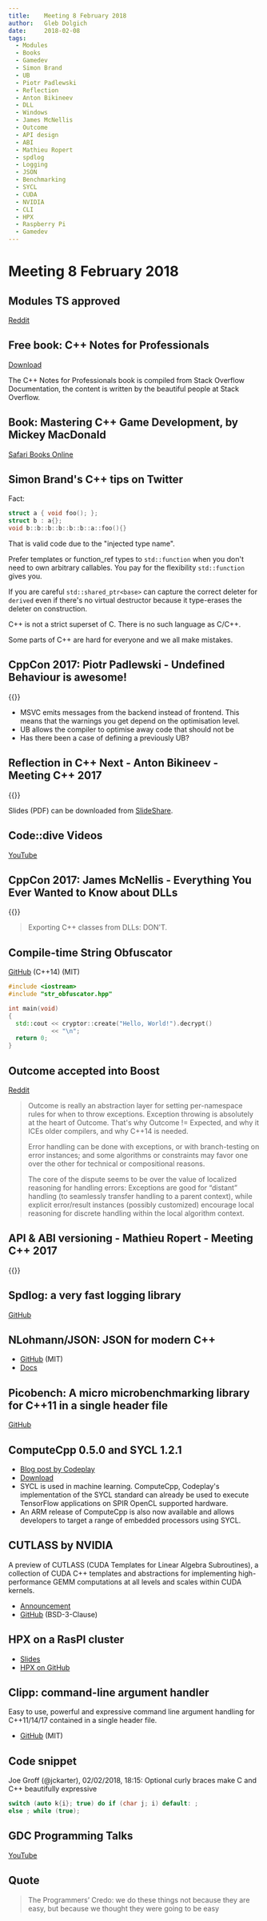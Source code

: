 ```yaml
---
title:    Meeting 8 February 2018
author:   Gleb Dolgich
date:     2018-02-08
tags:
  - Modules
  - Books
  - Gamedev
  - Simon Brand
  - UB
  - Piotr Padlewski
  - Reflection
  - Anton Bikineev
  - DLL
  - Windows
  - James McNellis
  - Outcome
  - API design
  - ABI
  - Mathieu Ropert
  - spdlog
  - Logging
  - JSON
  - Benchmarking
  - SYCL
  - CUDA
  - NVIDIA
  - CLI
  - HPX
  - Raspberry Pi
  - Gamedev
---
```


# Meeting 8 February 2018

## Modules TS approved

[Reddit](https://www.reddit.com/r/cpp/comments/7unskl/c_modules_working_draft_n4720/)

## Free book: C++ Notes for Professionals

[Download](http://books.goalkicker.com/CPlusPlusBook/)

The C++ Notes for Professionals book is compiled from Stack Overflow Documentation, the content is written by the beautiful people at Stack Overflow.

## Book: Mastering C++ Game Development, by Mickey MacDonald

[Safari Books Online](http://my.safaribooksonline.com/9781788629225)

## Simon Brand's C++ tips on Twitter

Fact:

```cpp
struct a { void foo(); };
struct b : a{};
void b::b::b::b::b::b::a::foo(){}
```

That is valid code due to the "injected type name".

Prefer templates or function_ref types to `std::function` when you don't need to own arbitrary callables. You pay for the flexibility `std::function` gives you.

If you are careful `std::shared_ptr<base>` can capture the correct deleter for `derived` even if there's no virtual destructor because it type-erases the deleter on construction.

C++ is not a strict superset of C. There is no such language as C/C++.

Some parts of C++ are hard for everyone and we all make mistakes.

## CppCon 2017: Piotr Padlewski - Undefined Behaviour is awesome!

{{<youtube id="ehyHyAIa5so" title="Piotr Padlewski - Undefined Behaviour is awesome!">}}

* MSVC emits messages from the backend instead of frontend. This means that the warnings you get depend on the optimisation level.
* UB allows the compiler to optimise away code that should not be
* Has there been a case of defining a previously UB?

## Reflection in C++ Next - Anton Bikineev - Meeting C++ 2017

{{<youtube id="_qMjlNe6YGo" title="Reflection in C++ Next - Anton Bikineev">}}

Slides (PDF) can be downloaded from [SlideShare](https://www.slideshare.net/SergeyPlatonov/reflection-in-cnext).

## Code::dive Videos

[YouTube](https://www.youtube.com/playlist?list=PLK3T2dt6T1fdoBo5uqDjhLg5OcZYKh_KU)

## CppCon 2017: James McNellis - Everything You Ever Wanted to Know about DLLs

{{<youtube id="JPQWQfDhICA" title="James McNellis - Everything You Ever Wanted to Know about DLLs">}}

> Exporting C++ classes from DLLs: DON'T.

## Compile-time String Obfuscator

[GitHub](https://github.com/urShadow/StringObfuscator) (C++14) (MIT)

```cpp
#include <iostream>
#include "str_obfuscator.hpp"

int main(void)
{
  std::cout << cryptor::create("Hello, World!").decrypt()
            << "\n";
  return 0;
}
```

## Outcome accepted into Boost

[Reddit](https://www.reddit.com/r/cpp/comments/7vdpyu/outcome_accepted_into_the_boost_c_libraries/)

> Outcome is really an abstraction layer for setting per-namespace rules for when to throw exceptions. Exception throwing is absolutely at the heart of Outcome. That's why Outcome != Expected, and why it ICEs older compilers, and why C++14 is needed.
>
> Error handling can be done with exceptions, or with branch-testing on error instances; and some algorithms or constraints may favor one over the other for technical or compositional reasons.
>
> The core of the dispute seems to be over the value of localized reasoning for handling errors: Exceptions are good for “distant” handling (to seamlessly transfer handling to a parent context), while explicit error/result instances (possibly customized) encourage local reasoning for discrete handling within the local algorithm context.

## API & ABI versioning - Mathieu Ropert - Meeting C++ 2017

{{<youtube id="k9PLRAnnEmE" title="API & ABI versioning - Mathieu Ropert">}}

## Spdlog: a very fast logging library

[GitHub](https://github.com/gabime/spdlog)

## NLohmann/JSON: JSON for modern C++

* [GitHub](https://github.com/nlohmann/json) (MIT)
* [Docs](https://nlohmann.github.io/json/)

## Picobench: A micro microbenchmarking library for C++11 in a single header file

[GitHub](https://github.com/iboB/picobench)

## ComputeCpp 0.5.0 and SYCL 1.2.1

* [Blog post by Codeplay](https://codeplay.com/portal/12-06-17-computecpp-ce-0-5-0-released-and-sycl-1-2-1-ratified)
* [Download](https://developer.codeplay.com/)
* SYCL is used in machine learning. ComputeCpp, Codeplay's implementation of the SYCL standard can already be used to execute TensorFlow applications on SPIR OpenCL supported hardware.
* An ARM release of ComputeCpp is also now available and allows developers to target a range of embedded processors using SYCL.

## CUTLASS by NVIDIA

A preview of CUTLASS (CUDA Templates for Linear Algebra Subroutines), a collection of CUDA C++ templates and abstractions for implementing high-performance GEMM computations at all levels and scales within CUDA kernels.

* [Announcement](https://devblogs.nvidia.com/parallelforall/cutlass-linear-algebra-cuda/)
* [GitHub](https://github.com/NVIDIA/cutlass) (BSD-3-Clause)

## HPX on a RasPI cluster

* [Slides](http://reu.cct.lsu.edu/documents/2017-presentations/Goncalves-Presentation.pdf)
* [HPX on GitHub](https://github.com/STEllAR-GROUP/hpx)

## Clipp: command-line argument handler

Easy to use, powerful and expressive command line argument handling for C++11/14/17 contained in a single header file.

* [GitHub](https://github.com/muellan/clipp) (MIT)

## Code snippet

Joe Groff (‪@jckarter‬), 02/02/2018, 18:15: Optional curly braces make C and C++ beautifully expressive

```cpp
switch (auto k{i}; true) do if (char j; i) default: ;
else ; while (true);
```

## GDC Programming Talks

[YouTube](https://www.youtube.com/playlist?list=PL2e4mYbwSTbaw1l65rE0Gv6_B9ctOzYyW)

## Quote

> The Programmers’ Credo: we do these things not because they are easy, but because we thought they were going to be easy

